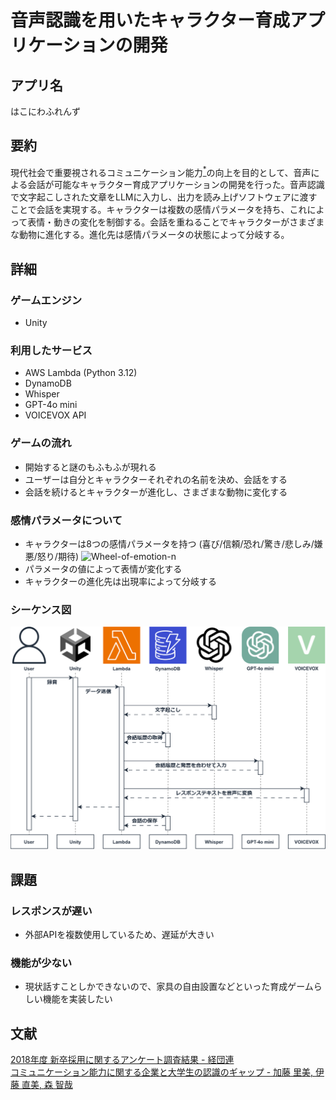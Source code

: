 # 音声認識を用いたキャラクター育成アプリケーションの開発

## アプリ名
はこにわふれんず


## 要約
現代社会で重要視されるコミュニケーション能力[<sup>*</sup>](#文献)の向上を目的として、音声による会話が可能なキャラクター育成アプリケーションの開発を行った。音声認識で文字起こしされた文章をLLMに入力し、出力を読み上げソフトウェアに渡すことで会話を実現する。キャラクターは複数の感情パラメータを持ち、これによって表情・動きの変化を制御する。会話を重ねることでキャラクターがさまざまな動物に進化する。進化先は感情パラメータの状態によって分岐する。


## 詳細

### ゲームエンジン
- Unity

### 利用したサービス
- AWS Lambda (Python 3.12)
- DynamoDB
- Whisper
- GPT-4o mini
- VOICEVOX API

### ゲームの流れ
- 開始すると謎のもふもふが現れる
- ユーザーは自分とキャラクターそれぞれの名前を決め、会話をする
- 会話を続けるとキャラクターが進化し、さまざまな動物に変化する

### 感情パラメータについて
- キャラクターは8つの感情パラメータを持つ (喜び/信頼/恐れ/驚き/悲しみ/嫌悪/怒り/期待)
![Wheel-of-emotion-n](https://github.com/user-attachments/assets/1bac8d89-96a0-44e1-8f6c-5b23d4013ac7)
- パラメータの値によって表情が変化する
- キャラクターの進化先は出現率によって分岐する

### シーケンス図
![SequenceDiagram](sequence_diagram.svg)

## 課題
### レスポンスが遅い
  - 外部APIを複数使用しているため、遅延が大きい
### 機能が少ない
  - 現状話すことしかできないので、家具の自由設置などといった育成ゲームらしい機能を実装したい

## 文献
[2018年度 新卒採用に関するアンケート調査結果 - 経団連](https://www.keidanren.or.jp/policy/2018/110.pdf)<br>
[コミュニケーション能力に関する企業と大学生の認識のギャップ - 加藤 里美, 伊藤 直美, 森 智哉](https://www.jstage.jst.go.jp/article/jmda/16/0/16_74/_article/-char/ja)
